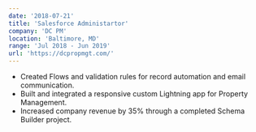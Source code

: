 ```yaml
---
date: '2018-07-21'
title: 'Salesforce Administartor'
company: 'DC PM'
location: 'Baltimore, MD'
range: 'Jul 2018 - Jun 2019'
url: 'https://dcpropmgt.com/'
---
```


- Created Flows and validation rules for record automation and email communication.
- Built and integrated a responsive custom Lightning app for Property Management.
- Increased company revenue by 35% through a completed Schema Builder project.
